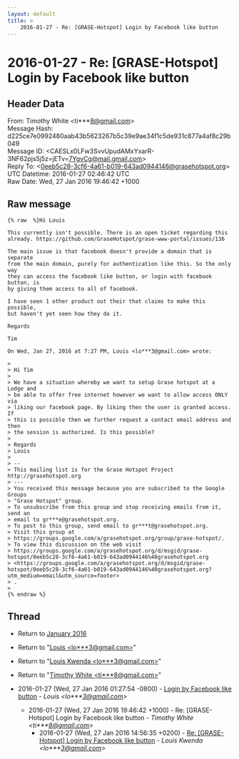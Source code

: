 ```yaml
---
layout: default
title: >
    2016-01-27 - Re: [GRASE-Hotspot] Login by Facebook like button
---
```


# 2016-01-27 - Re: [GRASE-Hotspot] Login by Facebook like button

## Header Data

From: Timothy White \<ti***8@gmail.com\><br>
Message Hash: d225ce7e0992480aab43b5623267b5c39e9ae34f1c5de931c877a4af8c29b049<br>
Message ID: \<CAESLx0LFw3SvvUpudAMxYxarR-3NF62pjs5j5z=jETv=7YgvCg@mail.gmail.com\><br>
Reply To: \<0eeb5c28-3cf6-4a61-b019-643ad0944146@grasehotspot.org\><br>
UTC Datetime: 2016-01-27 02:46:42 UTC<br>
Raw Date: Wed, 27 Jan 2016 19:46:42 +1000<br>

## Raw message

```
{% raw  %}Hi Louis

This currently isn't possible. There is an open ticket regarding this
already. https://github.com/GraseHotspot/grase-www-portal/issues/136

The main issue is that facebook doesn't provide a domain that is separate
from the main domain, purely for authentication like this. So the only way
they can access the facebook like button, or login with facebook button, is
by giving them access to all of facebook.

I have seen 1 other product out their that claims to make this possible,
but haven't yet seen how they do it.

Regards

Tim

On Wed, Jan 27, 2016 at 7:27 PM, Louis <lo***3@gmail.com> wrote:

>
> Hi Tim
>
> We have a situation whereby we want to setup Grase hotspot at a Lodge and
> be able to offer free internet however we want to allow access ONLY via
> liking our facebook page. By liking then the user is granted access. If
> this is possible then we further request a contact email address and then
> the session is authorized. Is this possible?
>
> Regards
> Louis
>
> --
> This mailing list is for the Grase Hotspot Project http://grasehotspot.org
> ---
> You received this message because you are subscribed to the Google Groups
> "Grase Hotspot" group.
> To unsubscribe from this group and stop receiving emails from it, send an
> email to gr***e@grasehotspot.org.
> To post to this group, send email to gr***t@grasehotspot.org.
> Visit this group at
> https://groups.google.com/a/grasehotspot.org/group/grase-hotspot/.
> To view this discussion on the web visit
> https://groups.google.com/a/grasehotspot.org/d/msgid/grase-hotspot/0eeb5c28-3cf6-4a61-b019-643ad0944146%40grasehotspot.org
> <https://groups.google.com/a/grasehotspot.org/d/msgid/grase-hotspot/0eeb5c28-3cf6-4a61-b019-643ad0944146%40grasehotspot.org?utm_medium=email&utm_source=footer>
> .
>
{% endraw %}
```

## Thread

+ Return to [January 2016](/archive/2016/01)

+ Return to "[Louis <lo***3<span>@</span>gmail.com>](/authors/lo___3_at_gmail_com)"
+ Return to "[Louis Kwenda <lo***3<span>@</span>gmail.com>](/authors/lo___3_at_gmail_com)"
+ Return to "[Timothy White <ti***8<span>@</span>gmail.com>](/authors/ti___8_at_gmail_com)"

+ 2016-01-27 (Wed, 27 Jan 2016 01:27:54 -0800) - [Login by Facebook like button](/archive/2016/01/db4906afee138f13f3854f772b1775bf943513ab0eb1ae043998c2b91cc95340) - _Louis \<lo***3@gmail.com\>_
  + 2016-01-27 (Wed, 27 Jan 2016 19:46:42 +1000) - Re: [GRASE-Hotspot] Login by Facebook like button - _Timothy White \<ti***8@gmail.com\>_
    + 2016-01-27 (Wed, 27 Jan 2016 14:56:35 +0200) - [Re: [GRASE-Hotspot] Login by Facebook like button](/archive/2016/01/6ef7ddb045be852cf290e7aeca4249edb2212373ffa6af9a26e743ea481485b9) - _Louis Kwenda \<lo***3@gmail.com\>_

